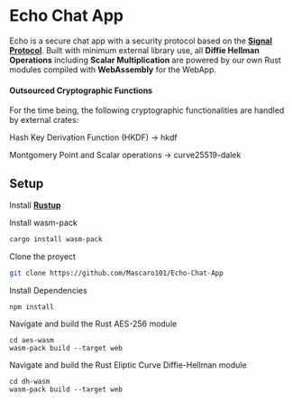 # Echo Chat App

Echo is a secure chat app with a security protocol based on the [**Signal Protocol**](https://signal.org/docs/). Built with minimum external library use, all **Diffie Hellman Operations** including **Scalar Multiplication** are powered by our own Rust modules compiled with **WebAssembly** for the WebApp.

#### Outsourced Cryptographic Functions
For the time being, the following cryptographic functionalities are handled by external crates:

Hash Key Derivation Function (HKDF)
→ hkdf

Montgomery Point and Scalar operations
→ curve25519-dalek


## Setup

Install [**Rustup**](https://rustup.rs/)

Install wasm-pack 
```bash
cargo install wasm-pack
```

Clone the proyect
```bash
git clone https://github.com/Mascaro101/Echo-Chat-App
```
Install Dependencies
```
npm install
```
Navigate and build the Rust AES-256 module
```
cd aes-wasm
wasm-pack build --target web
```
Navigate and build the Rust Eliptic Curve Diffie-Hellman module
```
cd dh-wasm
wasm-pack build --target web
```
